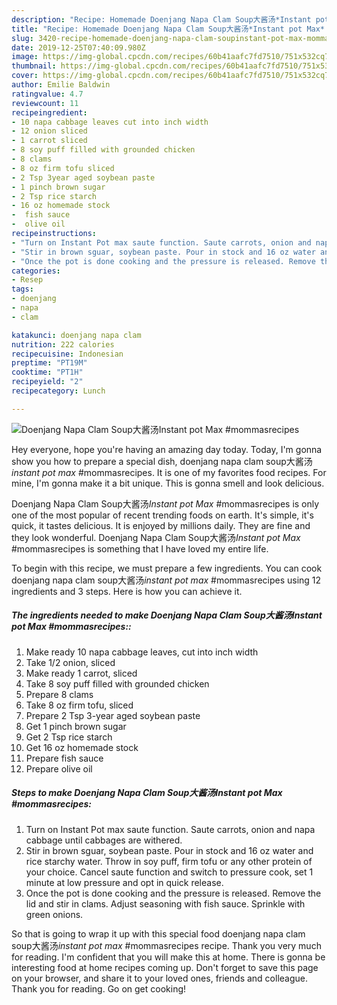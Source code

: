 ```yaml
---
description: "Recipe: Homemade Doenjang Napa Clam Soup大酱汤*Instant pot Max* #mommasrecipes"
title: "Recipe: Homemade Doenjang Napa Clam Soup大酱汤*Instant pot Max* #mommasrecipes"
slug: 3420-recipe-homemade-doenjang-napa-clam-soupinstant-pot-max-mommasrecipes
date: 2019-12-25T07:40:09.980Z
image: https://img-global.cpcdn.com/recipes/60b41aafc7fd7510/751x532cq70/doenjang-napa-clam-soup大酱汤instant-pot-max-mommasrecipes-recipe-main-photo.jpg
thumbnail: https://img-global.cpcdn.com/recipes/60b41aafc7fd7510/751x532cq70/doenjang-napa-clam-soup大酱汤instant-pot-max-mommasrecipes-recipe-main-photo.jpg
cover: https://img-global.cpcdn.com/recipes/60b41aafc7fd7510/751x532cq70/doenjang-napa-clam-soup大酱汤instant-pot-max-mommasrecipes-recipe-main-photo.jpg
author: Emilie Baldwin
ratingvalue: 4.7
reviewcount: 11
recipeingredient:
- 10 napa cabbage leaves cut into inch width
- 12 onion sliced
- 1 carrot sliced
- 8 soy puff filled with grounded chicken
- 8 clams
- 8 oz firm tofu sliced
- 2 Tsp 3year aged soybean paste
- 1 pinch brown sugar
- 2 Tsp rice starch
- 16 oz homemade stock
-  fish sauce
-  olive oil
recipeinstructions:
- "Turn on Instant Pot max saute function. Saute carrots, onion and napa cabbage until cabbages are withered."
- "Stir in brown sguar, soybean paste. Pour in stock and 16 oz water and rice starchy water. Throw in soy puff, firm tofu or any other protein of your choice. Cancel saute function and switch to pressure cook, set 1 minute at low pressure and opt in quick release."
- "Once the pot is done cooking and the pressure is released. Remove the lid and stir in clams. Adjust seasoning with fish sauce. Sprinkle with green onions."
categories:
- Resep
tags:
- doenjang
- napa
- clam

katakunci: doenjang napa clam
nutrition: 222 calories
recipecuisine: Indonesian
preptime: "PT19M"
cooktime: "PT1H"
recipeyield: "2"
recipecategory: Lunch

---
```



![Doenjang Napa Clam Soup大酱汤*Instant pot Max* #mommasrecipes](https://img-global.cpcdn.com/recipes/60b41aafc7fd7510/751x532cq70/doenjang-napa-clam-soup大酱汤instant-pot-max-mommasrecipes-recipe-main-photo.jpg)

Hey everyone, hope you're having an amazing day today. Today, I'm gonna show you how to prepare a special dish, doenjang napa clam soup大酱汤*instant pot max* #mommasrecipes. It is one of my favorites food recipes. For mine, I'm gonna make it a bit unique. This is gonna smell and look delicious.

Doenjang Napa Clam Soup大酱汤*Instant pot Max* #mommasrecipes is only one of the most popular of recent trending foods on earth. It's simple, it's quick, it tastes delicious. It is enjoyed by millions daily. They are fine and they look wonderful. Doenjang Napa Clam Soup大酱汤*Instant pot Max* #mommasrecipes is something that I have loved my entire life.




To begin with this recipe, we must prepare a few ingredients. You can cook doenjang napa clam soup大酱汤*instant pot max* #mommasrecipes using 12 ingredients and 3 steps. Here is how you can achieve it.

##### The ingredients needed to make Doenjang Napa Clam Soup大酱汤*Instant pot Max* #mommasrecipes::

1. Make ready 10 napa cabbage leaves, cut into inch width
1. Take 1/2 onion, sliced
1. Make ready 1 carrot, sliced
1. Take 8 soy puff filled with grounded chicken
1. Prepare 8 clams
1. Take 8 oz firm tofu, sliced
1. Prepare 2 Tsp 3-year aged soybean paste
1. Get 1 pinch brown sugar
1. Get 2 Tsp rice starch
1. Get 16 oz homemade stock
1. Prepare  fish sauce
1. Prepare  olive oil




##### Steps to make Doenjang Napa Clam Soup大酱汤*Instant pot Max* #mommasrecipes:

1. Turn on Instant Pot max saute function. Saute carrots, onion and napa cabbage until cabbages are withered.
1. Stir in brown sguar, soybean paste. Pour in stock and 16 oz water and rice starchy water. Throw in soy puff, firm tofu or any other protein of your choice. Cancel saute function and switch to pressure cook, set 1 minute at low pressure and opt in quick release.
1. Once the pot is done cooking and the pressure is released. Remove the lid and stir in clams. Adjust seasoning with fish sauce. Sprinkle with green onions.




So that is going to wrap it up with this special food doenjang napa clam soup大酱汤*instant pot max* #mommasrecipes recipe. Thank you very much for reading. I'm confident that you will make this at home. There is gonna be interesting food at home recipes coming up. Don't forget to save this page on your browser, and share it to your loved ones, friends and colleague. Thank you for reading. Go on get cooking!
